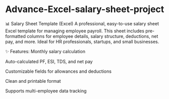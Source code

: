 # Advance-Excel-salary-sheet-project
📊 Salary Sheet Template (Excel)
A professional, easy-to-use salary sheet Excel template for managing employee payroll. This sheet includes pre-formatted columns for employee details, salary structure, deductions, net pay, and more. Ideal for HR professionals, startups, and small businesses.

✨ Features:
Monthly salary calculation

Auto-calculated PF, ESI, TDS, and net pay

Customizable fields for allowances and deductions

Clean and printable format

Supports multi-employee data tracking
